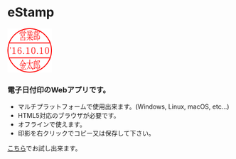 # eStamp
![サンプル](https://github.com/wijie/eStamp/blob/images/sample.png)
### 電子日付印のWebアプリです。
- マルチプラットフォームで使用出来ます。(Windows, Linux, macOS, etc...)
- HTML5対応のブラウザが必要です。
- オフラインで使えます。
- 印影を右クリックでコピー又は保存して下さい。

[こちら](http://wijie.github.io/eStamp)でお試し出来ます。
